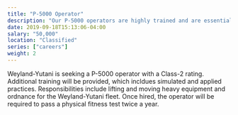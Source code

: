 ```yaml
---
title: "P-5000 Operator"
description: "Our P-5000 operators are highly trained and are essential to the Weyland-Yutani supply chain."
date: 2019-09-18T15:13:06-04:00
salary: "50,000"
location: "Classified"
series: ["careers"]
weight: 2
---
```


Weyland-Yutani is seeking a P-5000 operator with a Class-2 rating. Additional training will be provided, which incldues simulated and  applied practices. Responsibilities include lifting and moving heavy equipment and ordnance for the Weyland-Yutani fleet. Once hired, the operator will be required to pass a physical fitness test twice a year.
